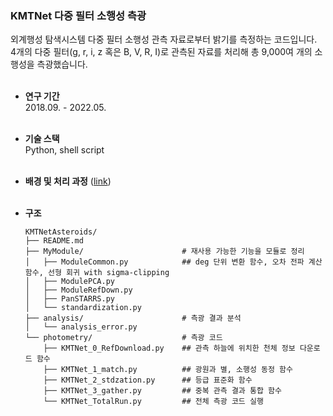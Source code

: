 ### KMTNet 다중 필터 소행성 측광 
외계행성 탐색시스템 다중 필터 소행성 관측 자료로부터 밝기를 측정하는 코드입니다.  
4개의 다중 필터(g, r, i, z 혹은 B, V, R, I)로 관측된 자료를 처리해 총 9,000여 개의 소행성을 측광했습니다.
<br/><br/>

- **연구 기간**  
  2018.09. - 2022.05.
<br/><br/>

- **기술 스택**  
  Python, shell script
<br/><br/>

- **배경 및 처리 과정** ([link](https://github.com/chointer/KMTNetAsteroids/blob/master/more_info.md))
<br/><br/>

- **구조**
  ```
  KMTNetAsteroids/
  ├── README.md
  ├── MyModule/                      # 재사용 가능한 기능을 모듈로 정리
  │   ├── ModuleCommon.py            ## deg 단위 변환 함수, 오차 전파 계산 함수, 선형 회귀 with sigma-clipping
  │   ├── ModulePCA.py
  │   ├── ModuleRefDown.py
  │   ├── PanSTARRS.py
  │   └── standardization.py
  ├── analysis/                      # 측광 결과 분석
  │   └── analysis_error.py
  └── photometry/                    # 측광 코드
      ├── KMTNet_0_RefDownload.py    ## 관측 하늘에 위치한 천체 정보 다운로드 함수
      ├── KMTNet_1_match.py          ## 광원과 별, 소행성 동정 함수
      ├── KMTNet_2_stdzation.py      ## 등급 표준화 함수
      ├── KMTNet_3_gather.py         ## 중복 관측 결과 통합 함수
      └── KMTNet_TotalRun.py         ## 전체 측광 코드 실행
  ```
